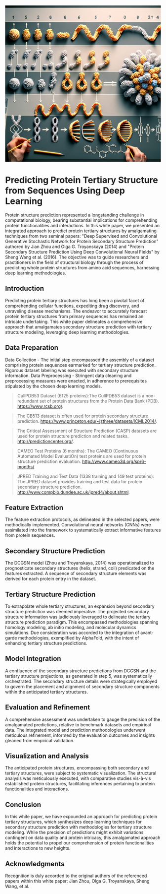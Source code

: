 ![Banner Image](images/ProteinDesign.png)
# Predicting Protein Tertiary Structure from Sequences Using Deep Learning

Protein structure prediction represented a longstanding challenge in computational biology, bearing substantial implications for comprehending protein functionalities and interactions. In this white paper, we presented an integrated approach to predict protein tertiary structures by amalgamating techniques from two seminal papers: "Deep Supervised and Convolutional Generative Stochastic Network for Protein Secondary Structure Prediction" authored by Jian Zhou and Olga G. Troyanskaya (2014) and "Protein Secondary Structure Prediction Using Deep Convolutional Neural Fields" by Sheng Wang et al. (2016). The objective was to guide researchers and practitioners in the field of structural biology through the process of predicting whole protein structures from amino acid sequences, harnessing deep learning methodologies.

## Introduction

Predicting protein tertiary structures has long been a pivotal facet of comprehending cellular functions, expediting drug discovery, and unraveling disease mechanisms. The endeavor to accurately forecast protein tertiary structures from primary sequences has remained an intricate undertaking. This white paper delineates a comprehensive approach that amalgamates secondary structure prediction with tertiary structure modeling, leveraging deep learning methodologies.

## Data Preparation

Data Collection -  The initial step encompassed the assembly of a dataset comprising protein sequences earmarked for tertiary structure prediction. Rigorous dataset labeling was executed with secondary structure information.
Data Preprocessing - Stringent data cleaning and preprocessing measures were enacted, in adherence to prerequisites stipulated by the chosen deep learning models. 

> CullPDB53 Dataset (6125 proteins):The CullPDB53 dataset is a non-redundant set of protein structures from the Protein Data Bank (PDB). https://www.rcsb.org/.

> The CB513 dataset is often used for protein secondary structure prediction. https://www.princeton.edu/~jzthree/datasets/ICML2014/.

> The Critical Assessment of Structure Prediction (CASP) datasets are used for protein structure prediction and related tasks.  http://predictioncenter.org/.

> CAMEO Test Proteins (6 months): The CAMEO (Continuous Automated Model EvaluatiOn) test proteins are used for protein structure prediction evaluation. http://www.cameo3d.org/sp/6-months/.

> JPRED Training and Test Data (1338 training and 149 test proteins): The JPRED dataset provides training and test data for protein secondary structure prediction. http://www.compbio.dundee.ac.uk/jpred4/about.shtml.

## Feature Extraction

The feature extraction protocols, as delineated in the selected papers, were methodically implemented.
Convolutional neural networks (CNNs) were assimilated into the framework to systematically extract informative features from protein sequences.

## Secondary Structure Prediction

The DCGSN model (Zhou and Troyanskaya, 2014) was operationalized to prognosticate secondary structures (helix, strand, coil) predicated on the features extracted.
A sequence of secondary structure elements was derived for each protein entry in the dataset.

## Tertiary Structure Prediction

To extrapolate whole tertiary structures, an expansion beyond secondary structure prediction was deemed imperative.
The projected secondary structure information was judiciously leveraged to delineate the tertiary structure prediction paradigm. This encompassed methodologies spanning homology modeling, ab initio modeling, and molecular dynamics simulations.
Due consideration was accorded to the integration of avant-garde methodologies, exemplified by AlphaFold, with the intent of enhancing tertiary structure predictions.

## Model Integration

A confluence of the secondary structure predictions from DCGSN and the tertiary structure projections, as generated in step 5, was systematically orchestrated.
The secondary structure details were strategically employed to govern the placement and alignment of secondary structure components within the anticipated tertiary structures.

## Evaluation and Refinement

A comprehensive assessment was undertaken to gauge the precision of the amalgamated predictions, relative to benchmark datasets and empirical data.
The integrated model and prediction methodologies underwent meticulous refinement, informed by the evaluation outcomes and insights gleaned from empirical validation.

## Visualization and Analysis

The anticipated protein structures, encompassing both secondary and tertiary structures, were subject to systematic visualization.
The structural analysis was meticulously executed, with comparative studies vis-à-vis established protein structures, facilitating inferences pertaining to protein functionalities and interactions.

## Conclusion

In this white paper, we have expounded an approach for predicting protein tertiary structures, which synthesizes deep learning techniques for secondary structure prediction with methodologies for tertiary structure modeling. While the precision of predictions might exhibit variations contingent on data quality and protein intricacy, this amalgamated approach holds the potential to propel our comprehension of protein functionalities and interactions to new heights.

## Acknowledgments

Recognition is duly accorded to the original authors of the referenced papers within this white paper: Jian Zhou, Olga G. Troyanskaya, Sheng Wang, et al.